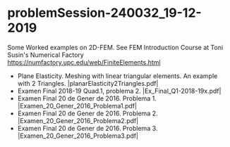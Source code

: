 # problemSession-240032_19-12-2019
Some Worked examples on 2D-FEM. See FEM Introduction Course at  Toni Susin's Numerical Factory https://numfactory.upc.edu/web/FiniteElements.html

* Plane Elasticity. Meshing with linear triangular elements. An example with 2 Triangles. |planarElasticity2Triangles.pdf|
* Examen Final 2018-19 Quad.1, problema 2. |Ex_Final_Q1-2018-19x.pdf|
* Examen Final 20 de Gener de 2016. Problema 1. |Examen_20_Gener_2016_Problema1.pdf|
* Examen Final 20 de Gener de 2016. Problema 2. |Examen_20_Gener_2016_Problema2.pdf|
* Examen Final 20 de Gener de 2016. Problema 3. |Examen_20_Gener_2016_Problema3.pdf|
